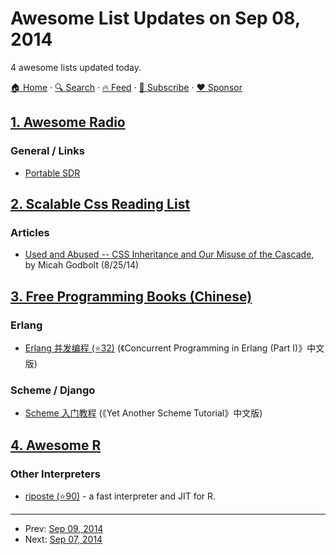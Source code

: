 # Awesome List Updates on Sep 08, 2014

4 awesome lists updated today.

[🏠 Home](/README.md) · [🔍 Search](https://www.trackawesomelist.com/search/) · [🔥 Feed](https://www.trackawesomelist.com/rss.xml) · [📮 Subscribe](https://trackawesomelist.us17.list-manage.com/subscribe?u=d2f0117aa829c83a63ec63c2f&id=36a103854c) · [❤️  Sponsor](https://github.com/sponsors/theowenyoung)



## [1. Awesome Radio](/content/kyleterry/awesome-radio/README.md)

### General / Links

*   [Portable SDR](http://hackaday.io/project/1538-PortableSDR)

## [2. Scalable Css Reading List](/content/davidtheclark/scalable-css-reading-list/README.md)

### Articles

*   [Used and Abused -- CSS Inheritance and Our Misuse of the Cascade](http://www.phase2technology.com/blog/used-and-abused-css-inheritance-and-our-misuse-of-the-cascade/?utm_source=CSS-Weekly\&utm_campaign=Issue-127\&utm_medium=RSS), by Micah Godbolt (8/25/14)

## [3. Free Programming Books (Chinese)](/content/EbookFoundation/free-programming-books/books/free-programming-books-zh/README.md)

### Erlang

*   [Erlang 并发编程 (⭐32)](https://github.com/liancheng/cpie-cn) (《Concurrent Programming in Erlang (Part I)》中文版)

### Scheme / Django

*   [Scheme 入门教程](http://deathking.github.io/yast-cn/) (《Yet Another Scheme Tutorial》中文版)

## [4. Awesome R](/content/qinwf/awesome-R/README.md)

### Other Interpreters

*   [riposte (⭐90)](https://github.com/jtalbot/riposte) - a fast interpreter and JIT for R.

---

- Prev: [Sep 09, 2014](/content/2014/09/09/README.md)
- Next: [Sep 07, 2014](/content/2014/09/07/README.md)